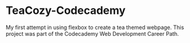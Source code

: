 # TeaCozy-Codecademy
My first attempt in using flexbox to create a tea themed webpage. This project was part of the Codecademy Web Development Career Path.
